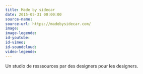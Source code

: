 ```yaml
---
title: Made by sidecar
date: 2015-05-31 00:00:00
source-name: 
source-url: https://madebysidecar.com/
image:
image-legende:
id-youtube:
id-vimeo:
id-soundcloud:
video-legende:
---
```


Un studio de resssources par des designers pour les designers.
